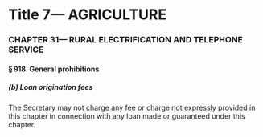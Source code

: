 
# Title 7— AGRICULTURE
### CHAPTER 31— RURAL ELECTRIFICATION AND TELEPHONE SERVICE
#### § 918. General prohibitions
##### (b) Loan origination fees

The Secretary may not charge any fee or charge not expressly provided in this chapter in connection with any loan made or guaranteed under this chapter.
